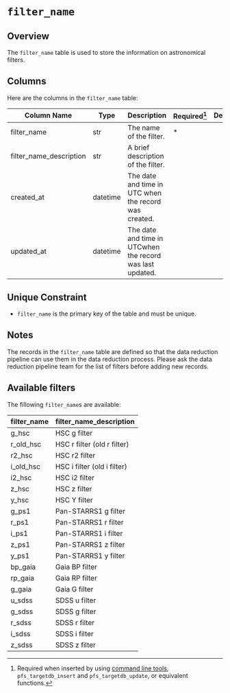 # `filter_name`

## Overview

The `filter_name` table is used to store the information on astronomical filters.

## Columns

Here are the columns in the `filter_name` table:

| Column Name             | Type     | Description                                               | Required[^1] | Default |
|-------------------------|----------|-----------------------------------------------------------|--------------|---------|
| filter_name             | str      | The name of the filter.                                   | *            |         |
| filter_name_description | str      | A brief description of the filter.                        |              |         |
| created_at              | datetime | The date and time in UTC when the record was created.     |              |         |
| updated_at              | datetime | The date and time in UTCwhen the record was last updated. |              |         |

[^1]: Required when inserted by using [command line tools](../cli_tools.md), `pfs_targetdb_insert` and `pfs_targetdb_update`, or equivalent functions.

## Unique Constraint

- `filter_name` is the primary key of the table and must be unique.

## Notes

The records in the `filter_name` table are defined so that the data reduction pipeline can use them in the data reduction process.
Please ask the data reduction pipeline team for the list of filters before adding new records.

## Available filters

The fillowing `filter_name`s are available:

| filter_name | filter_name_description     |
|-------------|-----------------------------|
| g_hsc       | HSC g filter                |
| r_old_hsc   | HSC r filter (old r filter) |
| r2_hsc      | HSC r2 filter               |
| i_old_hsc   | HSC i filter (old i filter) |
| i2_hsc      | HSC i2 filter               |
| z_hsc       | HSC z filter                |
| y_hsc       | HSC Y filter                |
| g_ps1       | Pan-STARRS1 g filter        |
| r_ps1       | Pan-STARRS1 r filter        |
| i_ps1       | Pan-STARRS1 i filter        |
| z_ps1       | Pan-STARRS1 z filter        |
| y_ps1       | Pan-STARRS1 y filter        |
| bp_gaia     | Gaia BP filter              |
| rp_gaia     | Gaia RP filter              |
| g_gaia      | Gaia G filter               |
| u_sdss      | SDSS u filter               |
| g_sdss      | SDSS g filter               |
| r_sdss      | SDSS r filter               |
| i_sdss      | SDSS i filter               |
| z_sdss      | SDSS z filter               |
